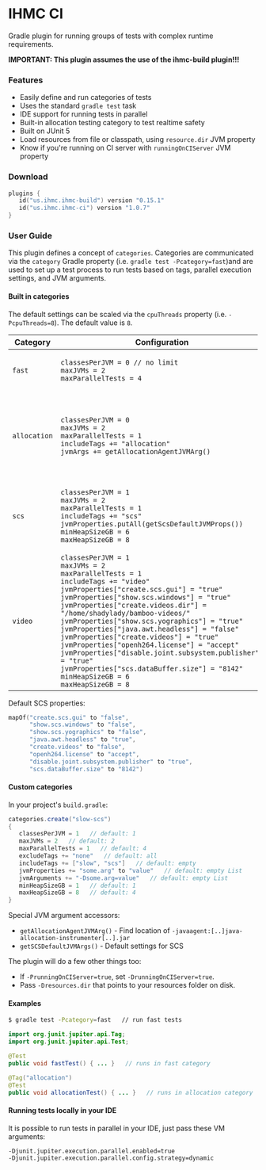 # IHMC CI

Gradle plugin for running groups of tests with complex runtime requirements.

**IMPORTANT: This plugin assumes the use of the ihmc-build plugin!!!**

### Features

- Easily define and run categories of tests
- Uses the standard `gradle test` task
- IDE support for running tests in parallel
- Built-in allocation testing category to test realtime safety
- Built on JUnit 5
- Load resources from file or classpath, using `resource.dir` JVM property
- Know if you're running on CI server with `runningOnCIServer` JVM property

### Download

```kotlin
plugins {
   id("us.ihmc.ihmc-build") version "0.15.1"
   id("us.ihmc.ihmc-ci") version "1.0.7"
}
```

### User Guide

This plugin defines a concept of `categories`. Categories are communicated via the `category` Gradle
property (i.e. `gradle test -Pcategory=fast`)and are used to set up a test process to run tests based on tags, parallel
execution settings, and JVM arguments.

#### Built in categories

The default settings can be scaled via the `cpuThreads` property (i.e. `-PcpuThreads=8`). The default value is `8`.

|Category|Configuration|Summary|
|---|---|---|
|`fast`|`classesPerJVM = 0 // no limit`<br>`maxJVMs = 2`<br>`maxParallelTests = 4`|Run untagged tests as fast as possible.<br>Assume no special runtime requirements.|
|`allocation`|`classesPerJVM = 0`<br>`maxJVMs = 2`<br>`maxParallelTests = 1`<br>`includeTags += "allocation"`<br>`jvmArgs += getAllocationAgentJVMArg()`|Run only 1 test per JVM process so allocations don't overlap.<br>Uses provided special accessor, `allocationAgentJVMArg`,<br>to get `-javaagent:[..]java-allocation-instrumenter[..].jar`|
|`scs`|`classesPerJVM = 1`<br>`maxJVMs = 2`<br>`maxParallelTests = 1`<br>`includeTags += "scs"`<br>`jvmProperties.putAll(getScsDefaultJVMProps())`<br>`minHeapSizeGB = 6`<br>`maxHeapSizeGB = 8`|Run SCS tests.<br>(Will eventually move SCS Gradle plugin)<br>These are the default settings for SCS. Accessible via `getSCSDefaultJVMArgs()`.|
|`video`|`classesPerJVM = 1`<br>`maxJVMs = 2`<br>`maxParallelTests = 1`<br>`includeTags += "video"`<br>`jvmProperties["create.scs.gui"] = "true"`<br>`jvmProperties["show.scs.windows"] = "true"`<br>`jvmProperties["create.videos.dir"] = "/home/shadylady/bamboo-videos/"`<br>`jvmProperties["show.scs.yographics"] = "true"`<br>`jvmProperties["java.awt.headless"] = "false"`<br>`jvmProperties["create.videos"] = "true"`<br>`jvmProperties["openh264.license"] = "accept"`<br>`jvmProperties["disable.joint.subsystem.publisher"] = "true"`<br>`jvmProperties["scs.dataBuffer.size"] = "8142"`<br>`minHeapSizeGB = 6`<br>`maxHeapSizeGB = 8`|Run SCS video recordings.<br>(Will eventually move SCS Gradle plugin)|
 
Default SCS properties:
```kotlin
mapOf("create.scs.gui" to "false",
      "show.scs.windows" to "false",
      "show.scs.yographics" to "false",
      "java.awt.headless" to "true",
      "create.videos" to "false",
      "openh264.license" to "accept",
      "disable.joint.subsystem.publisher" to "true",
      "scs.dataBuffer.size" to "8142")
```
 
#### Custom categories

In your project's `build.gradle`:
```groovy
categories.create("slow-scs")
{
   classesPerJVM = 1   // default: 1
   maxJVMs = 2   // default: 2
   maxParallelTests = 1   // default: 4
   excludeTags += "none"   // default: all
   includeTags += ["slow", "scs"]   // default: empty
   jvmProperties += "some.arg" to "value"   // default: empty List
   jvmArguments += "-Dsome.arg=value"   // default: empty List
   minHeapSizeGB = 1   // default: 1
   maxHeapSizeGB = 8   // default: 4
}
```

Special JVM argument accessors:

- `getAllocationAgentJVMArg()` - Find location of `-javaagent:[..]java-allocation-instrumenter[..].jar`
- `getSCSDefaultJVMArgs()` - Default settings for SCS

The plugin will do a few other things too:

- If `-PrunningOnCIServer=true`, set `-DrunningOnCIServer=true`.
- Pass `-Dresources.dir` that points to your resources folder on disk.

#### Examples

```bash
$ gradle test -Pcategory=fast   // run fast tests
```

```java
import org.junit.jupiter.api.Tag;
import org.junit.jupiter.api.Test;

@Test
public void fastTest() { ... }   // runs in fast category

@Tag("allocation")
@Test
public void allocationTest() { ... }   // runs in allocation category
```

#### Running tests locally in your IDE

It is possible to run tests in parallel in your IDE, just pass these VM arguments:

```
-Djunit.jupiter.execution.parallel.enabled=true
-Djunit.jupiter.execution.parallel.config.strategy=dynamic
```
